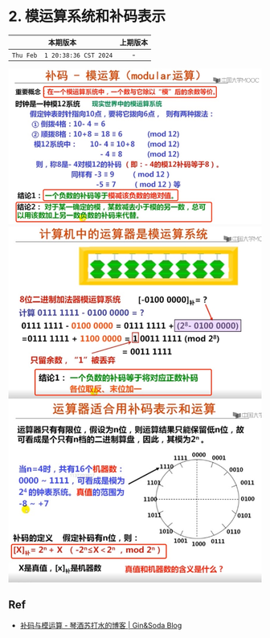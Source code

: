 # 2. 模运算系统和补码表示

|本期版本|上期版本
|:---:|:---:
`Thu Feb  1 20:38:36 CST 2024` | -

<img src="./01.jpg" />
<img src="./02.jpg" />
<img src="./03.jpg" />

## Ref

* [补码与模运算 - 琴酒苏打水的博客 | Gin&Soda Blog](https://ginsoda.github.io/computer_science/2021/03/23/two's-complement/)